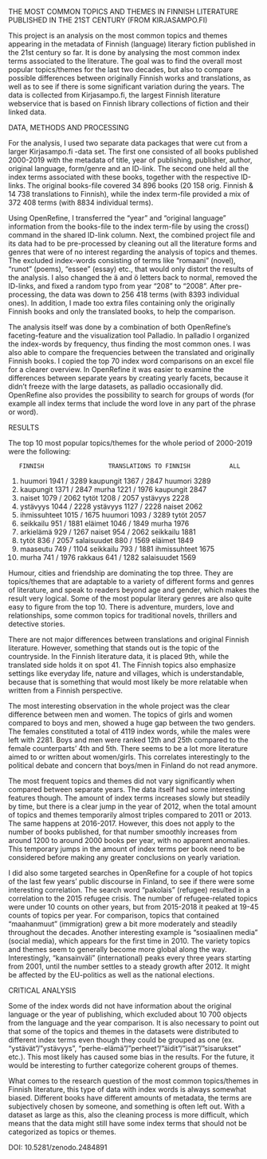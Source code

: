 THE MOST COMMON TOPICS AND THEMES IN FINNISH LITERATURE PUBLISHED IN THE 21ST CENTURY
(FROM KIRJASAMPO.FI)

This project is an analysis on the most common topics and themes appearing in the metadata of Finnish (language) literary fiction published in the 21st century so far. It is done by analysing the most common index terms associated to the literature. The goal was to find the overall most popular topics/themes for the last two decades, but also to compare possible differences between originally Finnish works and translations, as well as to see if there is some significant variation during the years. The data is collected from Kirjasampo.fi, the largest Finnish literature webservice that is based on Finnish library collections of fiction and their linked data. 


DATA, METHODS AND PROCESSING

For the analysis, I used two separate data packages that were cut from a larger Kirjasampo.fi -data set. The first one consisted of all books published 2000-2019 with the metadata of title, year of publishing, publisher, author, original language, form/genre and an ID-link. The second one held all the index terms associated with these books, together with the respective ID-links. The original books-file covered 34 896 books (20 158 orig. Finnish & 14 738 translations to Finnish), while the index term-file provided a mix of 372 408 terms (with 8834 individual terms).

Using OpenRefine, I transferred the “year” and “original language” information from the books-file to the index term-file by using the cross() command in the shared ID-link column. Next, the combined project file and its data had to be pre-processed by cleaning out all the literature forms and genres that were of no interest regarding the analysis of topics and themes. The excluded index-words consisting of terms like “romaani” (novel), “runot” (poems), “essee” (essay) etc., that would only distort the results of the analysis. I also changed the ä and ö letters back to normal, removed the ID-links, and fixed a random typo from year “208” to “2008”. After pre-processing, the data was down to 256 418 terms (with 8393 individual ones). In addition, I made too extra files containing only the originally Finnish books and only the translated books, to help the comparison. 

The analysis itself was done by a combination of both OpenRefine’s faceting-feature and the visualization tool Palladio. In palladio I organized the index-words by frequency, thus finding the most common ones. I was also able to compare the frequencies between the translated and originally Finnish books. I copied the top 70 index word comparisons on an excel file for a clearer overview.  In OpenRefine it was easier to examine the differences between separate years by creating yearly facets, because it didn’t freeze with the large datasets, as palladio occasionally did. OpenRefine also provides the possibility to search for groups of words (for example all index terms that include the word love in any part of the phrase or word).


RESULTS

The top 10 most popular topics/themes for the whole period of 2000-2019 were the following: 

	   FINNISH	                TRANSLATIONS TO FINNISH	          ALL
1.	huumori 1941 / 3289	      kaupungit 1367 / 2847	           huumori 3289
2.	kaupungit 1371 / 2847	    murha 1221 / 1976	               kaupungit 2847
3.	naiset 1079 / 2062	      tytöt 1208 / 2057	               ystävyys 2228
4.	ystävyys 1044 / 2228	    ystävyys 1127 / 2228	           naiset 2062
5.	ihmissuhteet 1015 / 1675  huumori 1093 / 3289	             tytöt 2057
6.	seikkailu 951 / 1881	    eläimet 1046 / 1849	             murha 1976
7.	arkielämä 929 / 1267	    naiset 954 / 2062	               seikkailu 1881
8.	tytöt 836 / 2057	        salaisuudet 880 / 1569	         eläimet 1849
9.	maaseutu 749 / 1104	      seikkailu 793 / 1881	           ihmissuhteet 1675
10.	murha 741 / 1976	        rakkaus 641 / 1282	             salaisuudet 1569

Humour, cities and friendship are dominating the top three. They are topics/themes that are adaptable to a variety of different forms and genres of literature, and speak to readers beyond age and gender, which makes the result very logical. Some of the most popular literary genres are also quite easy to figure from the top 10. There is adventure, murders, love and relationships, some common topics for traditional novels, thrillers and detective stories.

There are not major differences between translations and original Finnish literature. However, something that stands out is the topic of the countryside. In the Finnish literature data, it is placed 9th, while the translated side holds it on spot 41. The Finnish topics also emphasize settings like everyday life, nature and villages, which is understandable, because that is something that would most likely be more relatable when written from a Finnish perspective.

The most interesting observation in the whole project was the clear difference between men and women. The topics of girls and women compared to boys and men, showed a huge gap between the two genders. The females constituted a total of 4119 index words, while the males were left with 2281. Boys and men were ranked 12th and 25th compared to the female counterparts’ 4th and 5th. There seems to be a lot more literature aimed to or written about women/girls. This correlates interestingly to the political debate and concern that boys/men in Finland do not read anymore.

The most frequent topics and themes did not vary significantly when compared between separate years. The data itself had some interesting features though. The amount of index terms increases slowly but steadily by time, but there is a clear jump in the year of 2012, when the total amount of topics and themes temporarily almost triples compared to 2011 or 2013. The same happens at 2016-2017. However, this does not apply to the number of books published, for that number smoothly increases from around 1200 to around 2000 books per year, with no apparent anomalies. This temporary jumps in the amount of index terms per book need to be considered before making any greater conclusions on yearly variation.

I did also some targeted searches in OpenRefine for a couple of hot topics of the last few years’ public discourse in Finland, to see if there were some interesting correlation. The search word “pakolais” (refugee) resulted in a correlation to the 2015 refugee crisis. The number of refugee-related topics were under 10 counts on other years, but from 2015-2018 it peaked at 19-45 counts of topics per year. For comparison, topics that contained “maahanmuut” (immigration) grew a bit more moderately and steadily throughout the decades. Another interesting example is “sosiaalinen media” (social media), which appears for the first time in 2010. The variety topics and themes seem to generally become more global along the way. Interestingly, “kansainväli” (international) peaks every three years starting from 2001, until the number settles to a steady growth after 2012. It might be affected by the EU-politics as well as the national elections.


CRITICAL ANALYSIS

Some of the index words did not have information about the original language or the year of publishing, which excluded about 10 700 objects from the language and the year comparison. It is also necessary to point out that some of the topics and themes in the datasets were distributed to different index terms even though they could be grouped as one (ex. “ystävät”/”ystävyys”, “perhe-elämä”/”perheet”/”äidit”/”isät”/”sisarukset” etc.). This most likely has caused some bias in the results. For the future, it would be interesting to further categorize coherent groups of themes. 

What comes to the research question of the most common topics/themes in Finnish literature, this type of data with index words is always somewhat biased. Different books have different amounts of metadata, the terms are subjectively chosen by someone, and something is often left out. With a dataset as large as this, also the cleaning process is more difficult, which means that the data might still have some index terms that should not be categorized as topics or themes. 

DOI: 10.5281/zenodo.2484891
